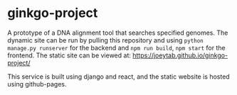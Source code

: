 # ginkgo-project

A prototype of a DNA alignment tool that searches specified genomes. The dynamic site can be run by pulling this repository and using ```python manage.py runserver``` for the backend and ```npm run build```, ```npm start``` for the frontend. The static site can be viewed at: https://joeytab.github.io/ginkgo-project/

This service is built using django and react, and the static website is hosted using github-pages. 
